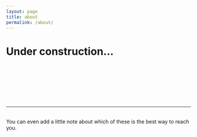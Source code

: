 ```yaml
---
layout: page
title: about
permalink: /about/
---
```

<!-- <img class="col one right" src="/img/profpic.jpg"> -->
<h1> Under construction... </h1>
<br/>

<br/>
<br/>
<br/>
<br/>
<br/>
<hr/>
<br/>

<span class="contacticon center">
	<a href="mailto:sv.penkov(аt)gmail(dоt)com"><i class="fa fa-envelope-square"></i></a>
	<a href="https://github.com/svepe" target="_blank"><i class="fa fa-github-square"></i></a>
	<a href="https://www.linkedin.com/in/svetlin-penkov-506787bb" target="_blank"><i class="fa fa-linkedin-square"></i></a>
</span>

<div class="col three caption">
	You can even add a little note about which of these is the best way to reach you.
</div>
